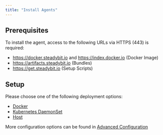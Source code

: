```yaml
---
title: "Install Agents"
---
```


## Prerequisites

To install the agent, access to the following URLs via HTTPS (443) is required:

* https://docker.steadybit.io and https://index.docker.io (Docker Image)
* https://artifacts.steadybit.io (Bundles)
* https://get.steadybit.io (Setup Scripts)

## Setup

Please choose one of the following deployment options:

* [Docker](30-install-agents/10-docker)
* [Kubernetes DaemonSet](30-install-agents/20-kubernetes)
* [Host](30-install-agents/30-host)

More configuration options can be found in [Advanced Configuration](30-install-agents/40-advanced-configuration)

